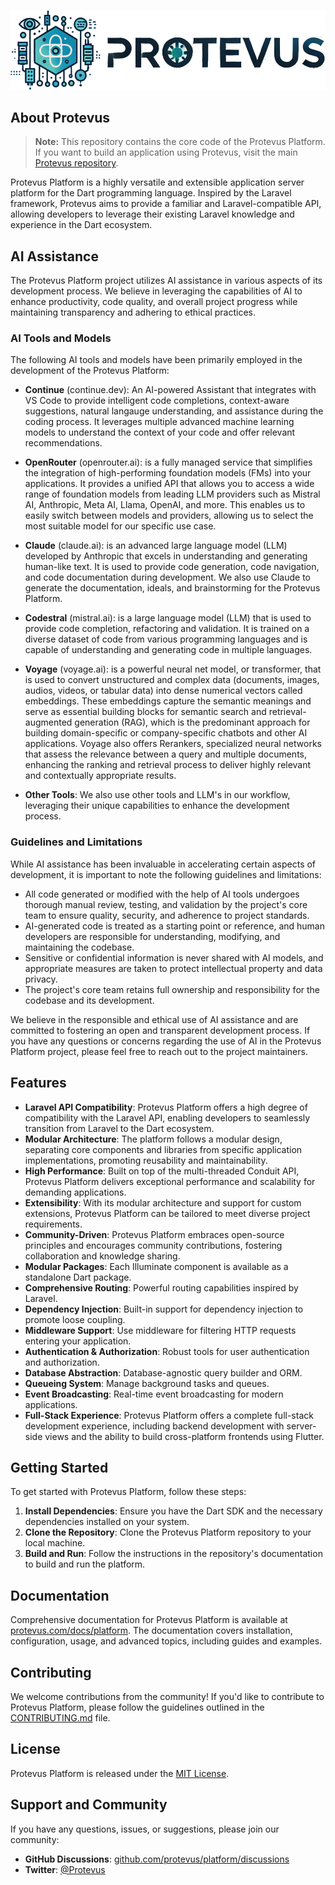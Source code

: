 <p align="center"><a href="https://laravel.com" target="_blank"><img src="https://raw.githubusercontent.com/protevus/branding/main/protevus-logo-bg.png"></a></p>

## About Protevus

> **Note:** This repository contains the core code of the Protevus Platform. If you want to build an application using Protevus, visit the main [Protevus repository](https://github.com/protevus/protevus).

Protevus Platform is a highly versatile and extensible application server platform for the Dart programming language. Inspired by the Laravel framework, Protevus aims to provide a familiar and Laravel-compatible API, allowing developers to leverage their existing Laravel knowledge and experience in the Dart ecosystem.

## AI Assistance

The Protevus Platform project utilizes AI assistance in various aspects of its development process. We believe in leveraging the capabilities of AI to enhance productivity, code quality, and overall project progress while maintaining transparency and adhering to ethical practices.

### AI Tools and Models

The following AI tools and models have been primarily employed in the development of the Protevus Platform:

- **Continue** (continue.dev): An AI-powered Assistant that integrates with VS Code to provide intelligent code completions, context-aware suggestions, natural langauge understanding, and assistance during the coding process. It leverages multiple advanced machine learning models to understand the context of your code and offer relevant recommendations.

- **OpenRouter** (openrouter.ai):  is a fully managed service that simplifies the integration of high-performing foundation models (FMs) into your applications. It provides a unified API that allows you to access a wide range of foundation models from leading LLM providers such as Mistral AI, Anthropic, Meta AI, Llama, OpenAI, and more. This enables us to easily switch between models and providers, allowing us to select the most suitable model for our specific use case.

- **Claude** (claude.ai): is an advanced large language model (LLM) developed by Anthropic that excels in understanding and generating human-like text. It is used to provide code generation, code navigation, and code documentation during development. We also use Claude to generate the documentation, ideals, and brainstorming for the Protevus Platform.

- **Codestral** (mistral.ai): is a large language model (LLM) that is used to provide code completion, refactoring and validation. It is trained on a diverse dataset of code from various programming languages and is capable of understanding and generating code in multiple languages.

- **Voyage** (voyage.ai): is a powerful neural net model, or transformer, that is used to convert unstructured and complex data (documents, images, audios, videos, or tabular data) into dense numerical vectors called embeddings. These embeddings capture the semantic meanings and serve as essential building blocks for semantic search and retrieval-augmented generation (RAG), which is the predominant approach for building domain-specific or company-specific chatbots and other AI applications. Voyage also offers Rerankers, specialized neural networks that assess the relevance between a query and multiple documents, enhancing the ranking and retrieval process to deliver highly relevant and contextually appropriate results.

- **Other Tools**: We also use other tools and LLM's in our workflow, leveraging their unique capabilities to enhance the development process.

### Guidelines and Limitations

While AI assistance has been invaluable in accelerating certain aspects of development, it is important to note the following guidelines and limitations:

- All code generated or modified with the help of AI tools undergoes thorough manual review, testing, and validation by the project's core team to ensure quality, security, and adherence to project standards.
- AI-generated code is treated as a starting point or reference, and human developers are responsible for understanding, modifying, and maintaining the codebase.
- Sensitive or confidential information is never shared with AI models, and appropriate measures are taken to protect intellectual property and data privacy.
- The project's core team retains full ownership and responsibility for the codebase and its development.

We believe in the responsible and ethical use of AI assistance and are committed to fostering an open and transparent development process. If you have any questions or concerns regarding the use of AI in the Protevus Platform project, please feel free to reach out to the project maintainers.

## Features

- **Laravel API Compatibility**: Protevus Platform offers a high degree of compatibility with the Laravel API, enabling developers to seamlessly transition from Laravel to the Dart ecosystem.
- **Modular Architecture**: The platform follows a modular design, separating core components and libraries from specific application implementations, promoting reusability and maintainability.
- **High Performance**: Built on top of the multi-threaded Conduit API, Protevus Platform delivers exceptional performance and scalability for demanding applications.
- **Extensibility**: With its modular architecture and support for custom extensions, Protevus Platform can be tailored to meet diverse project requirements.
- **Community-Driven**: Protevus Platform embraces open-source principles and encourages community contributions, fostering collaboration and knowledge sharing.
- **Modular Packages**: Each Illuminate component is available as a standalone Dart package.
- **Comprehensive Routing**: Powerful routing capabilities inspired by Laravel.
- **Dependency Injection**: Built-in support for dependency injection to promote loose coupling.
- **Middleware Support**: Use middleware for filtering HTTP requests entering your application.
- **Authentication & Authorization**: Robust tools for user authentication and authorization.
- **Database Abstraction**: Database-agnostic query builder and ORM.
- **Queueing System**: Manage background tasks and queues.
- **Event Broadcasting**: Real-time event broadcasting for modern applications.
- **Full-Stack Experience**: Protevus Platform offers a complete full-stack development experience, including backend development with server-side views and the ability to build cross-platform frontends using Flutter.

## Getting Started

To get started with Protevus Platform, follow these steps:

1. **Install Dependencies**: Ensure you have the Dart SDK and the necessary dependencies installed on your system.
2. **Clone the Repository**: Clone the Protevus Platform repository to your local machine.
3. **Build and Run**: Follow the instructions in the repository's documentation to build and run the platform.

## Documentation

Comprehensive documentation for Protevus Platform is available at [protevus.com/docs/platform](https://protevus.com/docs/platform). The documentation covers installation, configuration, usage, and advanced topics, including guides and examples.

## Contributing

We welcome contributions from the community! If you'd like to contribute to Protevus Platform, please follow the guidelines outlined in the [CONTRIBUTING.md](CONTRIBUTING.md) file.

## License

Protevus Platform is released under the [MIT License](LICENSE).

## Support and Community

If you have any questions, issues, or suggestions, please join our community:

- **GitHub Discussions**: [github.com/protevus/platform/discussions](https://github.com/protevus/platform/discussions)
- **Twitter**: [@Protevus](https://twitter.com/Protevus)

